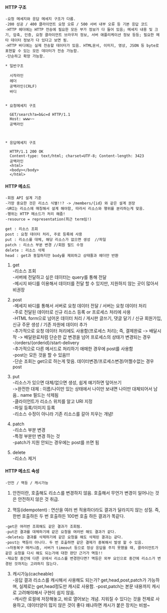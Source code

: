 #### HTTP 구조

```
-요청 메세지와 응답 메세지 구조가 다름.
-200 성공 / 400 클라이언트 요청 오류 / 500 서버 내부 오류 등 기본 응답 코드
-HTTP 헤더에는 HTTP 전송에 필요한 모든 부가 정보가 다 들어 있음; 메세지 내용 및 크기, 압축, 인증, 요청 클라이언트 브라우저 정보, 서버 애플리케이션 정보 등등; 필요한 메타 데이터 정보가 다 있다고 보면 됨.
-HTTP 바디에는 실제 전송할 데이터가 있음. HTML문서, 이미지, 영상, JSON 등 byte로 표현할 수 있는 모든 데이터가 전송 가능함.
-단순하고 확장 가능함.
```

```
* 일반구조  

  시작라인  
  헤더  
  공백라인(CRLF)  
  바디  


* 요청메세지 구조  

  GET/search?a=b&c=d HTTP/1.1  
  Host: www~~  
  공백라인  



* 응답메세지 구조  

  HTTP/1.1 200 OK  
  Content-type: text/html; charset=UTF-8; Content-length: 3423  
  공백라인  
  <html>  
  <body></body>  
  </html>  
```

#### HTTP 메소드

```
-회원 API 설계 기준
-가장 중요한 것은 리소스 식별!!? -> /members/{id} 와 같은 설계 권장
-URI는 리소스에 매칭해서 설계 해야함, 따라서 리소스와 행위를 분리하는게 맞음.
-행위는 HTTP 메소드가 처리 해줌!
-resource = representation(최근 term임!)

get : 리소스 조회
post : 요청 데이터 처리, 주로 등록에 사용
put : 리소스를 대체, 해당 리소스가 없으면 생성  //파일
patch : 리소스 부분 변경 //회원 필드 수정
delete : 리소스 삭제
head : get과 동일하지만 body를 제외하고 상태줄과 헤더만 반환
```


1. get  
-리소스 조회  
-서버에 전달하고 싶은 데이터는 query를 통해 전달  
-메시지 바디를 이용해서 데이터를 전달 할 수 있지만, 지원하지 않는 곳이 많아서 비권장  

2. post  
-메세지 바디를 통해서 서버로 요청 데이터 전달 / 서버는 요청 데이터 처리  
-주로 전달된 데이터로 신규 리소스 등록 or 프로세스 처리에 사용  
-HTML form으로 넘어온 데이터 처리 / 게시판 글쓰기, 댓글 달기 / 신규 회원가입, 신규 주문 생성 / 기존 자원에 데이터 추가  
-추가적으로 요청 데이터 처리에도 사용함(프로세스 처리); 즉, 결제완료 -> 배달시작 -> 배달완료처럼 단순한 값 변경을 넘어 프로세스의 상태가 변경되는 경우  
-/orders/{orderid}/start-delivery  
-추가적으로 다른 메서드로 처리하기 애매한 경우에 post를 사용함  
-post는 모든 것을 할 수 있음!!!  
-단순 조회는 get으로 하는게 맞음. 데이터변경/프로세스변경/어쩔수없는 경우 post  

3. put  
-리소스가 있으면 대체/없으면 생성, 쉽게 얘기하면 덮어쓰기  
->완전한 대체 : 이름/나이만 있는 상태에서 나이만 보내면 나이만 대체되어서 남음.. name 필드는 삭제됨  
-클라이언트가 리소스 위치를 알고 URI 지정  
-파일 등록/이미지 등록  
-리소스 수정이 아니라 기존 리소스를 갈아 치우는 개념!  

4. patch  
-리소스 부분 변경  
-특정 부분만 변경 하는 것  
-patch가 지원 안되는 경우에는 post를 쓰면 됨    

5. delete  
-리소스 제거  


#### HTTP 메소드 속성

```
-안전 / 멱등 / 캐시가능
```

1. 안전이란, 호출해도 리소스를 변경하지 않음. 호출해서 무언가 변경이 일어나는 것은 안전하지 않은 것 취급.  

2. 멱등(idempotent) :  연산을 여러 번 적용하더라도 결과가 달라지지 않는 성질. 즉, 한번 호출하든 두 번 호출하든 100번 호출 하든 결과가 똑같다.  

```
-get은 여러번 조회해도 같은 결과가 조회됨.
-put은 결과를 대체하기에 같은 요청을 여러번 해도 결과가 같다.
-delete는 결과를 삭제하기에 같은 요청을 해도 삭제된 결과는 같다.
-post는 멱등이 아니다. 두 번 호출하면 같은 결제가 중복해서 발생 할 수 있음.
->자동복구 매커니즘, 서버가 timeout 등으로 정상 응답을 주지 못했을 때, 클라이언트가 같은 요청을 다시 해도 되는가에 대한 판단 근거가 멱등!!
-재요청 중간에 다른 곳에서 리소스를 변경한다면? 멱등은 외부 요인으로 중간에 리소스가 변경된 것까지는 고려하지 않는다. 
```

3. 캐시가능(cacheable)  
-응답 결과 리소스를 캐시해서 사용해도 되는가? get,head,post,patch가 가능하며, 실제로는 get,head정도만 캐시로 사용함. 
-post,patch는 본문 내용까지 캐시로 고려해야해서 구현이 쉽지 않음.   
-캐시란 로컬에 저장해놓고, 바로 열어보는 개념. 지워질 수 있다는 것을 전제로 사용하고, 데이터양이 많지 않은 것이 좋다 왜냐하면 캐시가 붙은 장치는 비쌈~  
